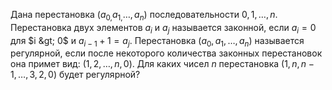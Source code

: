 Дана перестановка $({{a}_{0,}}{{a}_{1,}}\ldots ,{{a}_{n}})$ последовательности $0,1,\ldots ,n$. Перестановка двух элементов ${{a}_{i}}$ и ${{a}_{j}}$ называется законной, если ${{a}_{i}}=0$ для $i &gt; 0$ и ${{a}_{i-1}}+1={{a}_{j}}$. Перестановка $({{a}_{0}},{{a}_{1}},\ldots ,{{a}_{n}})$ называется регулярной, если после некоторого количества законных перестановок она примет вид: $(1,2,\ldots ,n,0)$.  Для каких чисел $n$ перестановка $(1,n,n-1,\ldots ,3,2,0)$ будет регулярной?